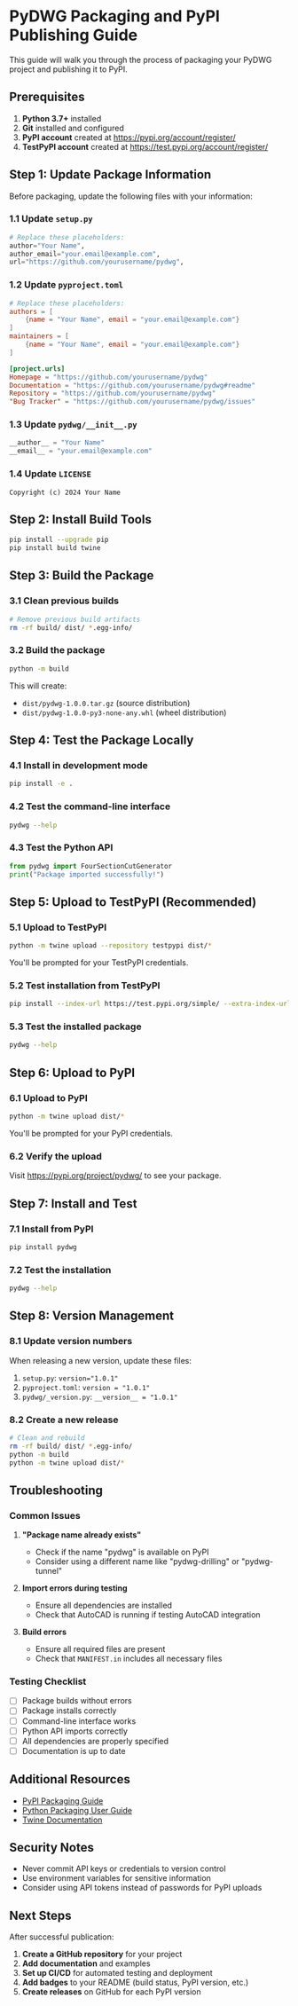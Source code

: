 # PyDWG Packaging and PyPI Publishing Guide

This guide will walk you through the process of packaging your PyDWG project and publishing it to PyPI.

## Prerequisites

1. **Python 3.7+** installed
2. **Git** installed and configured
3. **PyPI account** created at https://pypi.org/account/register/
4. **TestPyPI account** created at https://test.pypi.org/account/register/

## Step 1: Update Package Information

Before packaging, update the following files with your information:

### 1.1 Update `setup.py`
```python
# Replace these placeholders:
author="Your Name",
author_email="your.email@example.com",
url="https://github.com/yourusername/pydwg",
```

### 1.2 Update `pyproject.toml`
```toml
# Replace these placeholders:
authors = [
    {name = "Your Name", email = "your.email@example.com"}
]
maintainers = [
    {name = "Your Name", email = "your.email@example.com"}
]

[project.urls]
Homepage = "https://github.com/yourusername/pydwg"
Documentation = "https://github.com/yourusername/pydwg#readme"
Repository = "https://github.com/yourusername/pydwg"
"Bug Tracker" = "https://github.com/yourusername/pydwg/issues"
```

### 1.3 Update `pydwg/__init__.py`
```python
__author__ = "Your Name"
__email__ = "your.email@example.com"
```

### 1.4 Update `LICENSE`
```text
Copyright (c) 2024 Your Name
```

## Step 2: Install Build Tools

```bash
pip install --upgrade pip
pip install build twine
```

## Step 3: Build the Package

### 3.1 Clean previous builds
```bash
# Remove previous build artifacts
rm -rf build/ dist/ *.egg-info/
```

### 3.2 Build the package
```bash
python -m build
```

This will create:
- `dist/pydwg-1.0.0.tar.gz` (source distribution)
- `dist/pydwg-1.0.0-py3-none-any.whl` (wheel distribution)

## Step 4: Test the Package Locally

### 4.1 Install in development mode
```bash
pip install -e .
```

### 4.2 Test the command-line interface
```bash
pydwg --help
```

### 4.3 Test the Python API
```python
from pydwg import FourSectionCutGenerator
print("Package imported successfully!")
```

## Step 5: Upload to TestPyPI (Recommended)

### 5.1 Upload to TestPyPI
```bash
python -m twine upload --repository testpypi dist/*
```

You'll be prompted for your TestPyPI credentials.

### 5.2 Test installation from TestPyPI
```bash
pip install --index-url https://test.pypi.org/simple/ --extra-index-url https://pypi.org/simple/ pydwg
```

### 5.3 Test the installed package
```bash
pydwg --help
```

## Step 6: Upload to PyPI

### 6.1 Upload to PyPI
```bash
python -m twine upload dist/*
```

You'll be prompted for your PyPI credentials.

### 6.2 Verify the upload
Visit https://pypi.org/project/pydwg/ to see your package.

## Step 7: Install and Test

### 7.1 Install from PyPI
```bash
pip install pydwg
```

### 7.2 Test the installation
```bash
pydwg --help
```

## Step 8: Version Management

### 8.1 Update version numbers
When releasing a new version, update these files:

1. `setup.py`: `version="1.0.1"`
2. `pyproject.toml`: `version = "1.0.1"`
3. `pydwg/_version.py`: `__version__ = "1.0.1"`

### 8.2 Create a new release
```bash
# Clean and rebuild
rm -rf build/ dist/ *.egg-info/
python -m build
python -m twine upload dist/*
```

## Troubleshooting

### Common Issues

1. **"Package name already exists"**
   - Check if the name "pydwg" is available on PyPI
   - Consider using a different name like "pydwg-drilling" or "pydwg-tunnel"

2. **Import errors during testing**
   - Ensure all dependencies are installed
   - Check that AutoCAD is running if testing AutoCAD integration

3. **Build errors**
   - Ensure all required files are present
   - Check that `MANIFEST.in` includes all necessary files

### Testing Checklist

- [ ] Package builds without errors
- [ ] Package installs correctly
- [ ] Command-line interface works
- [ ] Python API imports correctly
- [ ] All dependencies are properly specified
- [ ] Documentation is up to date

## Additional Resources

- [PyPI Packaging Guide](https://packaging.python.org/tutorials/packaging-projects/)
- [Python Packaging User Guide](https://packaging.python.org/guides/)
- [Twine Documentation](https://twine.readthedocs.io/)

## Security Notes

- Never commit API keys or credentials to version control
- Use environment variables for sensitive information
- Consider using API tokens instead of passwords for PyPI uploads

## Next Steps

After successful publication:

1. **Create a GitHub repository** for your project
2. **Add documentation** and examples
3. **Set up CI/CD** for automated testing and deployment
4. **Add badges** to your README (build status, PyPI version, etc.)
5. **Create releases** on GitHub for each PyPI version 
